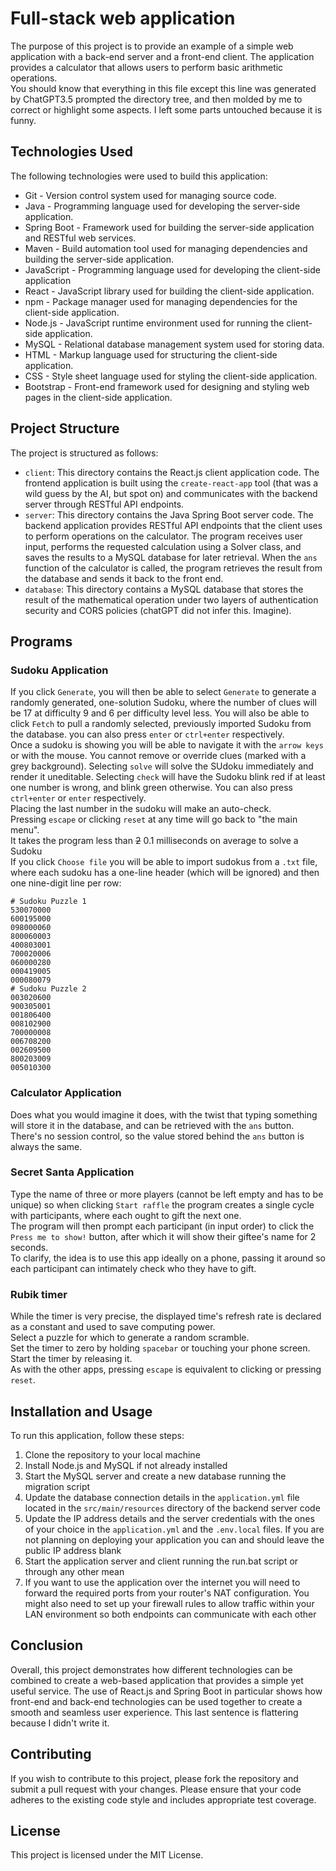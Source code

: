 # Full-stack web application
The purpose of this project is to provide an example of a simple web application with a back-end server and a front-end client. The application provides a calculator that allows users to perform basic arithmetic operations.  
You should know that everything in this file except this line was generated by ChatGPT3.5 prompted the directory tree, and then molded by me to correct or highlight some aspects. I left some parts untouched because it is funny.

## Technologies Used
The following technologies were used to build this application:

- Git - Version control system used for managing source code.
- Java - Programming language used for developing the server-side application.
- Spring Boot - Framework used for building the server-side application and RESTful web services.
- Maven - Build automation tool used for managing dependencies and building the server-side application.
- JavaScript - Programming language used for developing the client-side application
- React - JavaScript library used for building the client-side application.
- npm - Package manager used for managing dependencies for the client-side application.
- Node.js - JavaScript runtime environment used for running the client-side application.
- MySQL - Relational database management system used for storing data.
- HTML - Markup language used for structuring the client-side application.
- CSS - Style sheet language used for styling the client-side application.
- Bootstrap - Front-end framework used for designing and styling web pages in the client-side application.

## Project Structure
The project is structured as follows:

- `client`: This directory contains the React.js client application code. The frontend application is built using the `create-react-app` tool (that was a wild guess by the AI, but spot on) and communicates with the backend server through RESTful API endpoints.
- `server`: This directory contains the Java Spring Boot server code. The backend application provides RESTful API endpoints that the client uses to perform operations on the calculator. The program receives user input, performs the requested calculation using a Solver class, and saves the results to a MySQL database for later retrieval. When the `ans` function of the calculator is called, the program retrieves the result from the database and sends it back to the front end.
- `database`: This directory contains a MySQL database that stores the result of the mathematical operation under two layers of authentication security and CORS policies (chatGPT did not infer this. Imagine).

## Programs
### Sudoku Application
If you click `Generate`, you will then be able to select `Generate` to generate a randomly generated, one-solution Sudoku, where the number of clues will be 17 at difficulty 9 and 6 per difficulty level less. You will also be able to click `Fetch` to pull a randomly selected, previously imported Sudoku from the database. you can also press `enter` or `ctrl+enter` respectively.  
Once a sudoku is showing you will be able to navigate it with the `arrow keys` or with the mouse. You cannot remove or override clues (marked with a grey background). Selecting `solve` will solve the SUdoku immediately and render it uneditable. Selecting `check` will have the Sudoku blink red if at least one number is wrong, and blink green otherwise. You can also press `ctrl+enter` or `enter` respectively.  
Placing the last number in the sudoku will make an auto-check.  
Pressing `escape` or clicking `reset` at any time will go back to "the main menu".  
It takes the program less than <s>2</s> 0.1 milliseconds on average to solve a Sudoku  
If you click `Choose file` you will be able to import sudokus from a `.txt` file, where each sudoku has a one-line header (which will be ignored) and then one nine-digit line per row:

    # Sudoku Puzzle 1
    530070000
    600195000
    098000060
    800060003
    400803001
    700020006
    060000280
    000419005
    000080079
    # Sudoku Puzzle 2
    003020600
    900305001
    001806400
    008102900
    700000008
    006708200
    002609500
    800203009
    005010300

### Calculator Application
Does what you would imagine it does, with the twist that typing something will store it in the database, and can be retrieved with the `ans` button.  
There's no session control, so the value stored behind the `ans` button is always the same.

### Secret Santa Application
Type the name of three or more players (cannot be left empty and has to be unique) so when clicking `Start raffle` the program creates a single cycle with participants, where each ought to gift the next one.  
The program will then prompt each participant (in input order) to click the `Press me to show!` button, after which it will show their giftee's name for 2 seconds.  
To clarify, the idea is to use this app ideally on a phone, passing it around so each participant can intimately check who they have to gift.

### Rubik timer
While the timer is very precise, the displayed time's refresh rate is declared as a constant and used to save computing power.  
Select a puzzle for which to generate a random scramble.  
Set the timer to zero by holding `spacebar` or touching your phone screen.  
Start the timer by releasing it.  
As with the other apps, pressing `escape` is equivalent to clicking or pressing `reset`.


## Installation and Usage
To run this application, follow these steps:

1. Clone the repository to your local machine
2. Install Node.js and MySQL if not already installed
3. Start the MySQL server and create a new database running the migration script
4. Update the database connection details in the `application.yml` file located in the `src/main/resources` directory of the backend server code
5. Update the IP address details and the server credentials with the ones of your choice in the `application.yml` and the `.env.local` files. If you are not planning on deploying your application you can and should leave the public IP address blank
6. Start the application server and client running the run.bat script or through any other mean
7. If you want to use the application over the internet you will need to forward the required ports from your router's NAT configuration. You might also need to set up your firewall rules to allow traffic within your LAN environment so both endpoints can communicate with each other

## Conclusion
Overall, this project demonstrates how different technologies can be combined to create a web-based application that provides a simple yet useful service. The use of React.js and Spring Boot in particular shows how front-end and back-end technologies can be used together to create a smooth and seamless user experience. This last sentence is flattering because I didn't write it.

## Contributing
If you wish to contribute to this project, please fork the repository and submit a pull request with your changes. Please ensure that your code adheres to the existing code style and includes appropriate test coverage.

## License
This project is licensed under the MIT License.
